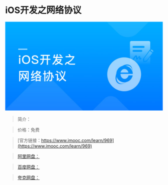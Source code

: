# iOS开发之网络协议

![img](../../assets/5fe443030001cf9a05400304.jpg)

> 简介：

> 价格：免费

> [官方链接：https://www.imooc.com/learn/969](https://www.imooc.com/learn/969)

> [阿里网盘：]()

> [百度网盘：]()

> [夸克网盘：]()
